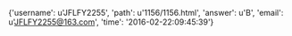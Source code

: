 {'username': u'JFLFY2255', 'path': u'1156/1156.html', 'answer': u'B', 'email': u'JFLFY2255@163.com', 'time': '2016-02-22:09:45:39'}